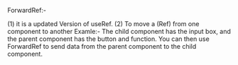 ForwardRef:-

(1) it is a updated Version of useRef.
(2) To move a (Ref) from one component to another
Examle:- 
The child component has the input box, and the parent component has the button and function. You can then use ForwardRef to send data from the parent component to the child component.